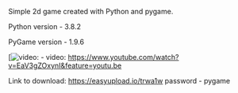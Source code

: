 Simple 2d game created with Python and pygame. 

Python version - 3.8.2

PyGame version - 1.9.6

[![video:](https://i9.ytimg.com/vi/EaV3gZOxynI/mq2.jpg?sqp=CODR3foF&rs=AOn4CLBabVzaR-CvCJMlJShTrzQrUgJ5bQ) - video: https://www.youtube.com/watch?v=EaV3gZOxynI&feature=youtu.be

Link to download: https://easyupload.io/trwa1w     password - pygame
